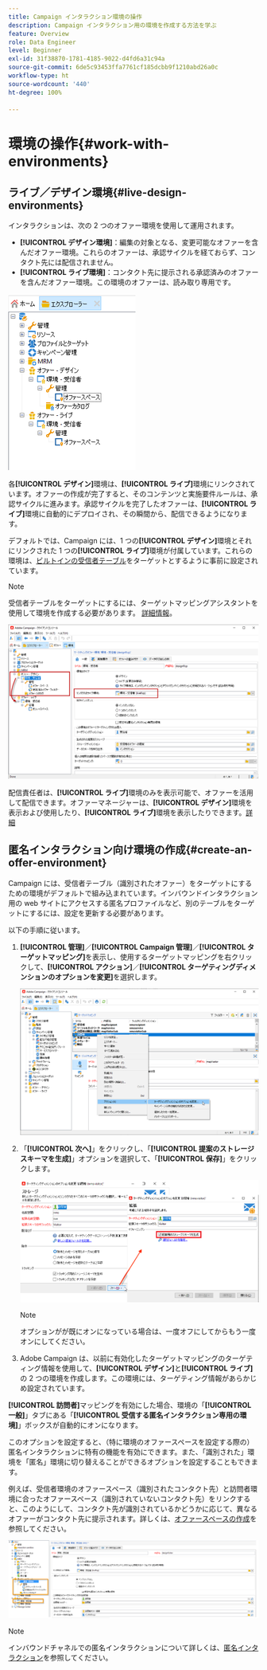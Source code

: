 ```yaml
---
title: Campaign インタラクション環境の操作
description: Campaign インタラクション用の環境を作成する方法を学ぶ
feature: Overview
role: Data Engineer
level: Beginner
exl-id: 31f38870-1781-4185-9022-d4fd6a31c94a
source-git-commit: 6de5c93453ffa7761cf185dcbb9f1210abd26a0c
workflow-type: ht
source-wordcount: '440'
ht-degree: 100%

---
```


# 環境の操作{#work-with-environments}

## ライブ／デザイン環境{#live-design-environments}

インタラクションは、次の 2 つのオファー環境を使用して運用されます。

* **[!UICONTROL デザイン環境]**：編集の対象となる、変更可能なオファーを含んだオファー環境。これらのオファーは、承認サイクルを経ておらず、コンタクト先には配信されません。
* **[!UICONTROL ライブ環境]**：コンタクト先に提示される承認済みのオファーを含んだオファー環境。この環境のオファーは、読み取り専用です。

![](assets/offer_environments_overview_001.png)

各&#x200B;**[!UICONTROL デザイン]**&#x200B;環境は、**[!UICONTROL ライブ]**&#x200B;環境にリンクされています。オファーの作成が完了すると、そのコンテンツと実施要件ルールは、承認サイクルに進みます。承認サイクルを完了したオファーは、**[!UICONTROL ライブ]**&#x200B;環境に自動的にデプロイされ、その瞬間から、配信できるようになります。

デフォルトでは、Campaign には、1 つの&#x200B;**[!UICONTROL デザイン]**&#x200B;環境とそれにリンクされた 1 つの&#x200B;**[!UICONTROL ライブ]**&#x200B;環境が付属しています。これらの環境は、[ビルトインの受信者テーブル](../dev/datamodel.md#ootb-profiles)をターゲットとするように事前に設定されています。


>[!NOTE]
>
>受信者テーブルをターゲットにするには、ターゲットマッピングアシスタントを使用して環境を作成する必要があります。 [詳細情報](#creating-an-offer-environment)。

![](assets/offer_environments_overview_002.png)

配信責任者は、**[!UICONTROL ライブ]**&#x200B;環境のみを表示可能で、オファーを活用して配信できます。オファーマネージャーは、**[!UICONTROL デザイン]**&#x200B;環境を表示および使用したり、**[!UICONTROL ライブ]**&#x200B;環境を表示したりできます。[詳細](interaction-operators.md)

## 匿名インタラクション向け環境の作成{#create-an-offer-environment}

Campaign には、受信者テーブル（識別されたオファー）をターゲットにするための環境がデフォルトで組み込まれています。インバウンドインタラクション用の web サイトにアクセスする匿名プロファイルなど、別のテーブルをターゲットにするには、設定を更新する必要があります。

以下の手順に従います。

1. **[!UICONTROL 管理]**／**[!UICONTROL Campaign 管理]**／**[!UICONTROL ターゲットマッピング]**&#x200B;を表示し、使用するターゲットマッピングを右クリックして、**[!UICONTROL アクション]**／**[!UICONTROL ターゲティングディメンションのオプションを変更]**&#x200B;を選択します。

   ![](assets/offer_env_anonymous_001.png)

1. 「**[!UICONTROL 次へ]**」をクリックし、「**[!UICONTROL 提案のストレージスキーマを生成]**」オプションを選択して、「**[!UICONTROL 保存]**」をクリックします。

   ![](assets/offer_env_anonymous_002.png)

   >[!NOTE]
   >
   >オプションがが既にオンになっている場合は、一度オフにしてからもう一度オンにしてください。

1. Adobe Campaign は、以前に有効化したターゲットマッピングのターゲティング情報を使用して、**[!UICONTROL デザイン]**&#x200B;と&#x200B;**[!UICONTROL ライブ]**&#x200B;の 2 つの環境を作成します。この環境には、ターゲティング情報があらかじめ設定されています。

**[!UICONTROL 訪問者]**&#x200B;マッピングを有効にした場合、環境の「**[!UICONTROL 一般]**」タブにある「**[!UICONTROL 受信する匿名インタラクション専用の環境]**」ボックスが自動的にオンになります。

このオプションを設定すると、（特に環境のオファースペースを設定する際の）匿名インタラクションに特有の機能を有効にできます。また、「識別された」環境を「匿名」環境に切り替えることができるオプションを設定することもできます。

例えば、受信者環境のオファースペース（識別されたコンタクト先）と訪問者環境に合ったオファースペース（識別されていないコンタクト先）をリンクすると、このようにして、コンタクト先が識別されているかどうかに応じて、異なるオファーがコンタクト先に提示されます。詳しくは、[オファースペースの作成](interaction-offer-spaces.md)を参照してください。

![](assets/offer_env_anonymous_003.png)

>[!NOTE]
>
>インバウンドチャネルでの匿名インタラクションについて詳しくは、[匿名インタラクション](anonymous-interactions.md)を参照してください。
